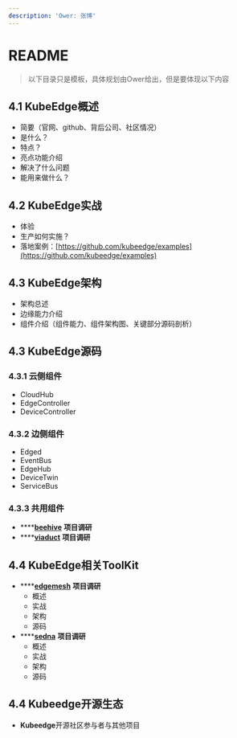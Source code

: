 ```yaml
---
description: 'Ower: 张博'
---
```


# README

> 以下目录只是模板，具体规划由Ower给出，但是要体现以下内容

## 4.1 KubeEdge概述

* 简要（官网、github、背后公司、社区情况）
* 是什么？
* 特点？
* 亮点功能介绍
* 解决了什么问题
* 能用来做什么？

## 4.2 KubeEdge实战

* 体验
* 生产如何实施？
* 落地案例：[https://github.com/kubeedge/examples](https://github.com/kubeedge/examples)

## 4.3 KubeEdge架构

* 架构总述
* 边缘能力介绍
* 组件介绍（组件能力、组件架构图、关键部分源码剖析）

## 4.3 KubeEdge源码

### 4.3.1 云侧组件

* CloudHub
* EdgeController
* DeviceController

### 4.3.2 边侧组件

* Edged
* EventBus
* EdgeHub
* DeviceTwin
* ServiceBus

### 4.3.3 共用组件

* \*\*\*\*[**beehive**](https://github.com/kubeedge/beehive) **项目调研**
* \*\*\*\*[**viaduct**](https://github.com/kubeedge/viaduct) **项目调研**

## 4.4 KubeEdge相关ToolKit

* \*\*\*\*[**edgemesh**](https://github.com/Poorunga/edgemesh) **项目调研**
  * 概述
  * 实战
  * 架构
  * 源码
* \*\*\*\*[**sedna**](https://github.com/kubeedge/sedna) **项目调研**
  * 概述
  * 实战
  * 架构
  * 源码

## 4.4 Kubeedge开源生态

* **Kubeedge**开源社区参与者与其他项目


